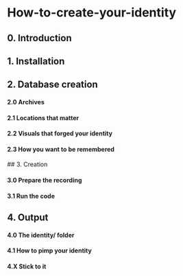# How-to-create-your-identity

## 0. Introduction

## 1. Installation

## 2. Database creation

#### 2.0 Archives

#### 2.1 Locations that matter

#### 2.2 Visuals that forged your identity

#### 2.3 How you want to be remembered

## 3. Creation

#### 3.0 Prepare the recording

#### 3.1 Run the code

## 4. Output

#### 4.0 The identity/ folder

#### 4.1 How to pimp your identity

#### 4.X Stick to it

